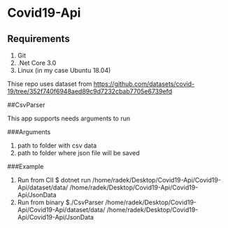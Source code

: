 # Covid19-Api

## Requirements
1. Git
2. .Net Core 3.0 
3. Linux (in my case Ubuntu 18.04)

Thise repo uses dataset from https://github.com/datasets/covid-19/tree/352f740f6948aed89c9d7232cbab7705e6739efd

##CsvParser

This app supports needs arguments to run

###Arguments

1. path to folder with csv data
2. path to folder where json file will be saved

###Example

1. Run from ClI $ dotnet run /home/radek/Desktop/Covid19-Api/Covid19-Api/dataset/data/ /home/radek/Desktop/Covid19-Api/Covid19-Api/JsonData
2. Run from binary  $./CsvParser /home/radek/Desktop/Covid19-Api/Covid19-Api/dataset/data/ /home/radek/Desktop/Covid19-Api/Covid19-Api/JsonData

